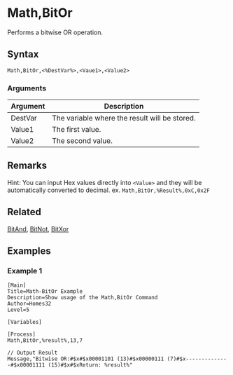 # Math,BitOr

Performs a bitwise OR operation.

## Syntax

```pebakery
Math,BitOr,<%DestVar%>,<Vaue1>,<Value2>
```

### Arguments

| Argument | Description |
| --- | --- |
| DestVar | The variable where the result will be stored. |
| Value1 | The first value. |
| Value2 | The second value. |

## Remarks

Hint: You can input Hex values directly into `<Value>` and they will be automatically converted to decimal. ex. `Math,BitOr,%Result%,0xC,0x2F`

## Related

[BitAnd](./BitAnd.md), [BitNot](./BitNot.md), [BitXor](./BitXor.md)

## Examples

### Example 1

```pebakery
[Main]
Title=Math-BitOr Example
Description=Show usage of the Math,BitOr Command
Author=Homes32
Level=5

[Variables]

[Process]
Math,BitOr,%result%,13,7

// Output Result
Message,"Bitwise OR:#$x#$x00001101 (13)#$x00000111 (7)#$x--------------#$x00001111 (15)#$x#$xReturn: %result%"
```
